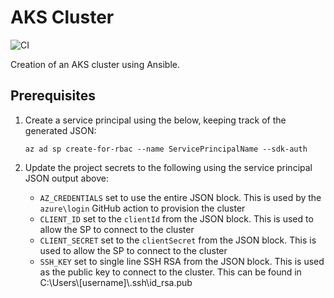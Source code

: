 # AKS Cluster

![CI](https://github.com/robbell/aks-cluster/workflows/CI/badge.svg?branch=master)

Creation of an AKS cluster using Ansible.

## Prerequisites

1) Create a service principal using the below, keeping track of the generated JSON:

    `az ad sp create-for-rbac --name ServicePrincipalName --sdk-auth`

1) Update the project secrets to the following using the service principal JSON output above:

    * `AZ_CREDENTIALS` set to use the entire JSON block. This is used by the `azure\login` GitHub action to provision the cluster
    * `CLIENT_ID` set to the `clientId` from the JSON block. This is used to allow the SP to connect to the cluster
    * `CLIENT_SECRET` set to the `clientSecret` from the JSON block. This is used to allow the SP to connect to the cluster
    * `SSH_KEY` set to single line SSH RSA from the JSON block. This is used as the public key to connect to the cluster. This can be found in C:\Users\\[username]\\.ssh\id_rsa.pub
